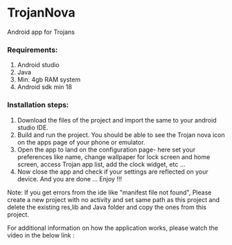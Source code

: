 # TrojanNova
Android app for Trojans

### Requirements:
1. Android studio 
2. Java 
3. Min. 4gb RAM system
4. Android sdk min 18

### Installation steps:
1. Download the files of the project and import the same to your android studio IDE.
2. Build and run the project.
You should be able to see the Trojan nova icon on the apps page of your phone or emulator.
3. Open the app to land on the configuration page- here set your preferences like name, change wallpaper for lock screen and home screen, access Trojan app list, add the clock widget, etc ... 
4. Now close the app and check if your settings are reflected on your device.
And you are done ... Enjoy !!!

Note:
If you get errors from the ide like "manifest file not found",
Please create a new project with no activity and set same path as this project and delete the existing res,lib and Java folder and copy the ones from this project.

For additional information on how the application works, please watch the video in the below link :


